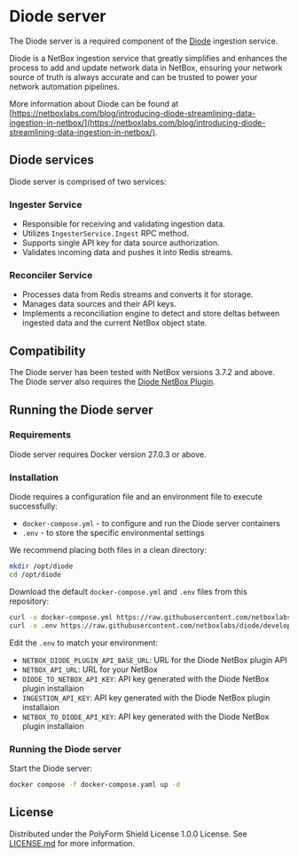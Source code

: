 # Diode server

The Diode server is a required component of the [Diode](https://github.com/netboxlabs/diode) ingestion service.

Diode is a NetBox ingestion service that greatly simplifies and enhances the process to add and update network data
in NetBox, ensuring your network source of truth is always accurate and can be trusted to power your network automation
pipelines.

More information about Diode can be found
at [https://netboxlabs.com/blog/introducing-diode-streamlining-data-ingestion-in-netbox/](https://netboxlabs.com/blog/introducing-diode-streamlining-data-ingestion-in-netbox/).

## Diode services

Diode server is comprised of two services:

### Ingester Service

- Responsible for receiving and validating ingestion data.
- Utilizes `IngesterService.Ingest` RPC method.
- Supports single API key for data source authorization.
- Validates incoming data and pushes it into Redis streams.

### Reconciler Service

- Processes data from Redis streams and converts it for storage.
- Manages data sources and their API keys.
- Implements a reconciliation engine to detect and store deltas between ingested data and the current NetBox object state.

## Compatibility

The Diode server has been tested with NetBox versions 3.7.2 and above. The Diode server also requires the [Diode NetBox Plugin](https://github.com/netboxlabs/diode-netbox-plugin).

## Running the Diode server

### Requirements

Diode server requires Docker version 27.0.3 or above.

### Installation

Diode requires a configuration file and an environment file to execute successfully:

* `docker-compose.yml` - to configure and run the Diode server containers
* `.env` - to store the specific environmental settings

We recommend placing both files in a clean directory:

```bash
mkdir /opt/diode
cd /opt/diode
```

Download the default `docker-compose.yml` and `.env` files from this repository:

```bash
curl -o docker-compose.yml https://raw.githubusercontent.com/netboxlabs/diode/develop/diode-server/docker/docker-compose.yaml
curl -o .env https://raw.githubusercontent.com/netboxlabs/diode/develop/diode-server/docker/sample.env
```

Edit the `.env` to match your environment:
* `NETBOX_DIODE_PLUGIN_API_BASE_URL`: URL for the Diode NetBox plugin API
* `NETBOX_API_URL`: URL for your NetBox
* `DIODE_TO_NETBOX_API_KEY`: API key generated with the Diode NetBox plugin installaion
* `INGESTION_API_KEY`: API key generated with the Diode NetBox plugin installaion
* `NETBOX_TO_DIODE_API_KEY`: API key generated with the Diode NetBox plugin installaion

### Running the Diode server

Start the Diode server:

```bash
docker compose -f docker-compose.yaml up -d
```

## License

Distributed under the PolyForm Shield License 1.0.0 License. See [LICENSE.md](./LICENSE.md) for more information.
